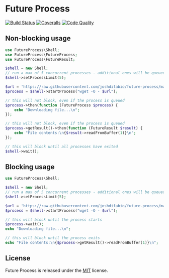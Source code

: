 Future Process
==============

[![Build Status](https://img.shields.io/travis/joshdifabio/future-process.svg?style=flat-square)](https://travis-ci.org/joshdifabio/future-process) [![Coveralls](https://img.shields.io/coveralls/joshdifabio/future-process.svg?style=flat-square)](https://coveralls.io/r/joshdifabio/future-process) [![Code Quality](https://img.shields.io/scrutinizer/g/joshdifabio/future-process.svg?style=flat-square)](https://scrutinizer-ci.com/g/joshdifabio/future-process/)

Non-blocking usage
------------------

```php
use FutureProcess\Shell;
use FutureProcess\FutureProcess;
use FutureProcess\FutureResult;

$shell = new Shell;
// run a max of 5 concurrent processes - additional ones will be queued
$shell->setProcessLimit(5);

$url = 'https://raw.githubusercontent.com/joshdifabio/future-process/master/LICENSE';
$process = $shell->startProcess("wget -O - $url");

// this will not block, even if the process is queued
$process->then(function (FutureProcess $process) {
    echo "Downloading file...\n";
});

// this will not block, even if the process is queued
$process->getResult()->then(function (FutureResult $result) {
    echo "File contents:\n{$result->readFromBuffer(1)}\n";
});

// this will block until all processes have exited
$shell->wait();
```

Blocking usage
--------------

```php
use FutureProcess\Shell;

$shell = new Shell;
// run a max of 5 concurrent processes - additional ones will be queued
$shell->setProcessLimit(5);

$url = 'https://raw.githubusercontent.com/joshdifabio/future-process/master/LICENSE';
$process = $shell->startProcess("wget -O - $url");

// this will block until the process starts
$process->wait();
echo "Downloading file...\n";

// this will block until the process exits
echo "File contents:\n{$process->getResult()->readFromBuffer(1)}\n";
```

License
-------

Future Process is released under the [MIT](https://github.com/joshdifabio/future-process/blob/master/LICENSE) license.
